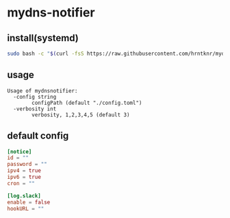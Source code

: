 # mydns-notifier

## install(systemd)
```sh
sudo bash -c "$(curl -fsS https://raw.githubusercontent.com/hrntknr/mydns-notifier/master/install_systemd.sh)"
```

## usage
```
Usage of mydnsnotifier:
  -config string
        configPath (default "./config.toml")
  -verbosity int
        verbosity, 1,2,3,4,5 (default 3)
```

## default config
```toml
[notice]
id = ""
password = ""
ipv4 = true
ipv6 = true
cron = ""

[log.slack]
enable = false
hookURL = ""
```

